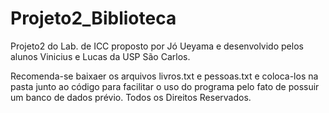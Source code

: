 # Projeto2_Biblioteca
Projeto2 do Lab. de ICC proposto por Jó Ueyama e desenvolvido pelos alunos Vinicius e Lucas da USP São Carlos.

Recomenda-se baixaer os arquivos livros.txt e pessoas.txt e coloca-los na pasta junto ao código para facilitar o uso do programa pelo fato de possuir um banco de dados prévio.
Todos os Direitos Reservados.
